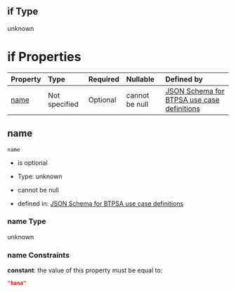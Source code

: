 ## if Type

unknown

# if Properties

| Property      | Type          | Required | Nullable       | Defined by                                                                                                                                                                                                        |
| :------------ | :------------ | :------- | :------------- | :---------------------------------------------------------------------------------------------------------------------------------------------------------------------------------------------------------------- |
| [name](#name) | Not specified | Optional | cannot be null | [JSON Schema for BTPSA use case definitions](btpsa-usecase-properties-services-items-allof-1-then-allof-41-if-properties-name.md "undefined#/properties/services/items/allOf/1/then/allOf/41/if/properties/name") |

## name



`name`

*   is optional

*   Type: unknown

*   cannot be null

*   defined in: [JSON Schema for BTPSA use case definitions](btpsa-usecase-properties-services-items-allof-1-then-allof-41-if-properties-name.md "undefined#/properties/services/items/allOf/1/then/allOf/41/if/properties/name")

### name Type

unknown

### name Constraints

**constant**: the value of this property must be equal to:

```json
"hana"
```
